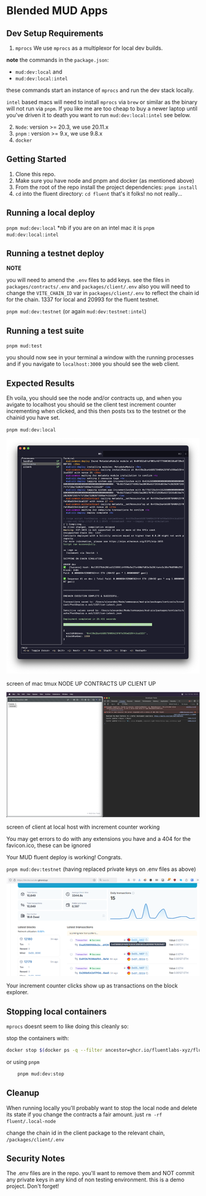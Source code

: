 
# Blended MUD Apps

## Dev Setup Requirements

1. `mprocs`
We use `mprocs` as a multiplexor for local dev builds.

**note** the commands in the `package.json`: 
- `mud:dev:local` and
- `mud:dev:local:intel`

these commands start an instance of `mprocs` and run the dev stack locally.

`intel` based macs will need to install `mprocs` via `brew` or similar as the binary will not run via `pnpm`. If you like me are too cheap to buy a newer laptop until you've driven it to death you want to run `mud:dev:local:intel` see below. 

2. `Node`: version >= 20.3, we use 20.11.x
3. `pnpm` : version >= 9.x, we use 9.8.x
4. `docker`

## Getting Started

1. Clone this repo.
2. Make sure you have node and pnpm and docker (as mentioned above)
3. From the root of the repo install the project dependencies:
    `pnpm install`
4. `cd` into the fluent directory:
    `cd fluent`
that's it folks! no not really...

## Running a local deploy
`pnpm mud:dev:local` *nb if you are on an intel mac it is `pnpm mud:dev:local:intel`

## Running a testnet deploy

**NOTE**

you will need to amend the `.env` files to add keys. see the files in `packages/contracts/.env` and `packages/client/.env`
also you will need to change the `VITE_CHAIN_ID` var in `packages/client/.env` to reflect the chain id for the chain. 1337 for local and 20993 for the fluent testnet.

`pnpm mud:dev:testnet` (or again `mud:dev:testnet:intel`)

## Running a test suite
`pnpm mud:test`

you should now see in your terminal a window with the running processes and if you navigate to `localhost:3000` you should see the web client.

## Expected Results

Eh voila, you should see the node and/or contracts up, and when you avigate to localhost you should se the client test increment counter incrementing when clicked, and this then posts txs to the testnet or the chainid you have set.

`pnpm mud:dev:local`

![mud-pie-tmuxup-mac-01.png](https://github.com/ArchetypalTech/mud-pie/blob/main/mud-pie-tmuxup-mac-01.png)

screen of mac tmux NODE UP CONTRACTS UP CLIENT UP

![mud-pie-clientup-mac-01.png](https://github.com/ArchetypalTech/mud-pie/blob/main/mud-pie-clientup-mac-01.png)

screen of client at local host with increment counter working

You may get errors to do with any extensions you have and a 404 for the favicon.ico, these can be ignored

Your MUD fluent deploy is working! Congrats.

`pnpm mud:dev:testnet` (having replaced private keys on .env files as above)

![screen of block explorer showing those transactions](https://github.com/ArchetypalTech/mud-pie/blob/main/mud-pie-blockexpl-linux-falsepositive-01.png)

Your increment counter clicks show up as transactions on the block explorer.

## Stopping local containers

`mprocs` doesnt seem to like doing this cleanly so:

stop the containers with:
```sh
docker stop $(docker ps -q --filter ancestor=ghcr.io/fluentlabs-xyz/fluent:latest)
```
or using `pnpm`
```sh
    pnpm mud:dev:stop
```
## Cleanup

When running locally you'll probably want to stop the local node and delete its state if you change the contracts a fair amount. just `rm -rf fluent/.local-node`

change the chain id in the client package to the relevant chain, `/packages/client/.env`

## Security Notes
The .env files are in the repo. you'll want to remove them and NOT commit any private keys in any kind of non testing environment. this is a demo project. Don't forget!

